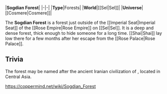 |**Sogdian Forest**|
|-|-|
|**Type**|Forests|
|**World**|[[Sel\|Sel]]|
|**Universe**|[[Cosmere\|Cosmere]]|

The **Sogdian Forest** is a forest just outside of the [[Imperial Seat\|Imperial Seat]] of the [[Rose Empire\|Rose Empire]] on [[Sel\|Sel]].
It is a deep and dense forest, thick enough to hide someone for a long time. [[Shai\|Shai]] lay low there for a few months after her escape from the [[Rose Palace\|Rose Palace]].

## Trivia
The forest may be named after the ancient Iranian civilization of , located in Central Asia.


https://coppermind.net/wiki/Sogdian_Forest